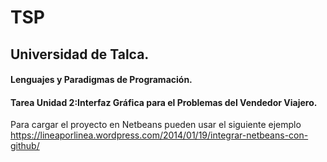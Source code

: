 # TSP
## Universidad de Talca.

#### Lenguajes y Paradigmas de Programación.

#### Tarea Unidad 2:Interfaz Gráfica para el Problemas del Vendedor Viajero.

Para cargar el proyecto en Netbeans pueden usar el siguiente ejemplo https://lineaporlinea.wordpress.com/2014/01/19/integrar-netbeans-con-github/
